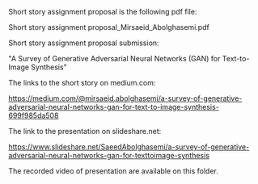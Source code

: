 Short story assignment proposal is the following pdf file:

Short story assignment proposal_Mirsaeid_Abolghasemi.pdf





Short story assignment proposal submission:

"A Survey of Generative Adversarial Neural Networks (GAN) for Text-to-Image Synthesis"




The links to the short story on medium.com:

https://medium.com/@mirsaeid.abolghasemi/a-survey-of-generative-adversarial-neural-networks-gan-for-text-to-image-synthesis-699f985da508




The link to the presentation on slideshare.net:

https://www.slideshare.net/SaeedAbolghasemi/a-survey-of-generative-adversarial-neural-networks-gan-for-texttoimage-synthesis


The recorded video of presentation are available on this folder.
